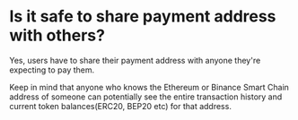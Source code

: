 # Is it safe to share payment address with others?

Yes, users have to share their payment address with anyone they're expecting to pay them.

Keep in mind that anyone who knows the Ethereum or Binance Smart Chain address of someone can potentially see the entire transaction history and current token balances(ERC20, BEP20 etc) for that address.

